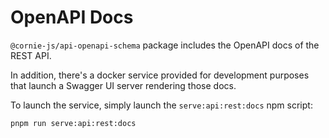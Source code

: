 # OpenAPI Docs

`@cornie-js/api-openapi-schema` package includes the OpenAPI docs of the REST API.

In addition, there's a docker service provided for development purposes that launch a Swagger UI server rendering those docs.

To launch the service, simply launch the `serve:api:rest:docs` npm script:

`pnpm run serve:api:rest:docs`
